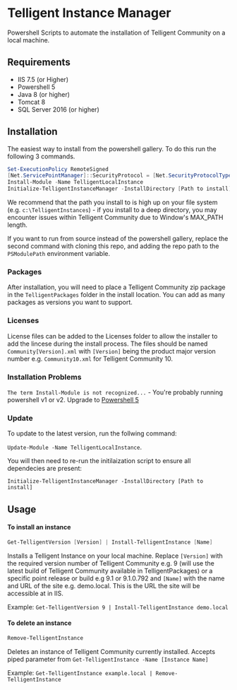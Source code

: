 # Telligent Instance Manager
Powershell Scripts to automate the installation of Telligent Community on a local machine.

## Requirements
* IIS 7.5 (or Higher)
* Powershell 5
* Java 8 (or higher)
* Tomcat 8 
* SQL Server 2016 (or higher)

## Installation

The easiest way to install from the powershell gallery.  To do this run the following 3 commands.

```powershell
Set-ExecutionPolicy RemoteSigned
[Net.ServicePointManager]::SecurityProtocol = [Net.SecurityProtocolType]::Tls12 
Install-Module -Name TelligentLocalInstance
Initialize-TelligentInstanceManager -InstallDirectory [Path to install]
```
We recommend that the path you install to is high up on your file system (e.g. `c:\TelligentInstances`) - if you install to a deep directory, you may encounter issues within Telligent Community due to Window's MAX_PATH length.

If you want to run from source instead of the powershell gallery, replace the second command with cloning this repo, and adding the repo path to the `PSModulePath` environment variable.

### Packages

After installation, you will need to place a Telligent Community zip package in the `TelligentPackages` folder in the install location. You can add as many packages as versions you want to support. 

### Licenses

License files can be added to the Licenses folder to allow the installer to add the lincese during the install process. The files should be named `Community[Version].xml` with `[Version]` being the product major version number e.g. `Community10.xml` for Telligent Community 10.

### Installation Problems

`The term Install-Module is not recognized...` - You're probably running powershell v1 or v2.  Upgrade to [Powershell 5](https://www.microsoft.com/en-us/download/details.aspx?id=50395)

### Update

To update to the latest version, run the follwing command:

`Update-Module -Name TelligentLocalInstance`. 

You will then need to re-run the initilaization script to ensure all dependecies are present:

`Initialize-TelligentInstanceManager -InstallDirectory [Path to install]`

## Usage

#### To install an instance

```powershell
Get-TelligentVersion [Version] | Install-TelligentInstance [Name]
```

Installs a Telligent Instance on your local machine. Replace `[Version]` with the required version number of Telligent Community e.g. 9 (will use the latest build of Telligent Community available in TelligentPackages) or a specific point release or build  e.g 9.1 or 9.1.0.792 and `[Name]` with the name and URL of the site e.g. demo.local. This is the URL the site will be accessible at in IIS.

Example: `Get-TelligentVersion 9 | Install-TelligentInstance demo.local` 

#### To delete an instance
```powershell
Remove-TelligentInstance
```

Deletes an instance of Telligent Community currently installed. Accepts piped parameter from `Get-TelligentInstance -Name [Instance Name]`

Example: `Get-TelligentInstance example.local | Remove-TelligentInstance`
